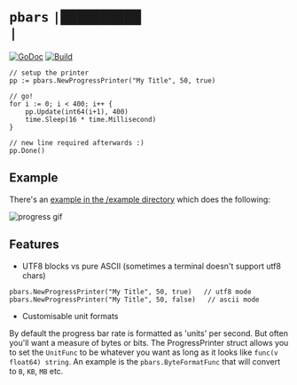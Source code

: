 # `pbars` `|██████████▏                 |`

[![GoDoc](https://godoc.org/github.com/AstromechZA/pbars?status.svg)](https://godoc.org/github.com/AstromechZA/pbars)
[![Build](https://travis-ci.org/AstromechZA/pbars.svg?branch=master)](https://travis-ci.org/AstromechZA/pbars/)

```golang
// setup the printer
pp := pbars.NewProgressPrinter("My Title", 50, true)

// go!
for i := 0; i < 400; i++ {
    pp.Update(int64(i+1), 400)
    time.Sleep(16 * time.Millisecond)
}

// new line required afterwards :)
pp.Done()
```

## Example

There's an [example in the /example directory](example/main.go) which does the following:

![progress gif](http://i.imgur.com/GFJTmhE.gif?raw=true)

## Features

- UTF8 blocks vs pure ASCII (sometimes a terminal doesn't support utf8 chars)

```golang
pbars.NewProgressPrinter("My Title", 50, true)   // utf8 mode
pbars.NewProgressPrinter("My Title", 50, false)   // ascii mode
```

- Customisable unit formats

By default the progress bar rate is formatted as 'units' per second. But often you'll want a measure of bytes or bits.
The ProgressPrinter struct allows you to set the `UnitFunc` to be whatever you want as long as it looks like
`func(v float64) string`. An example is the `pbars.ByteFormatFunc` that will convert to `B`, `KB`, `MB` etc.
